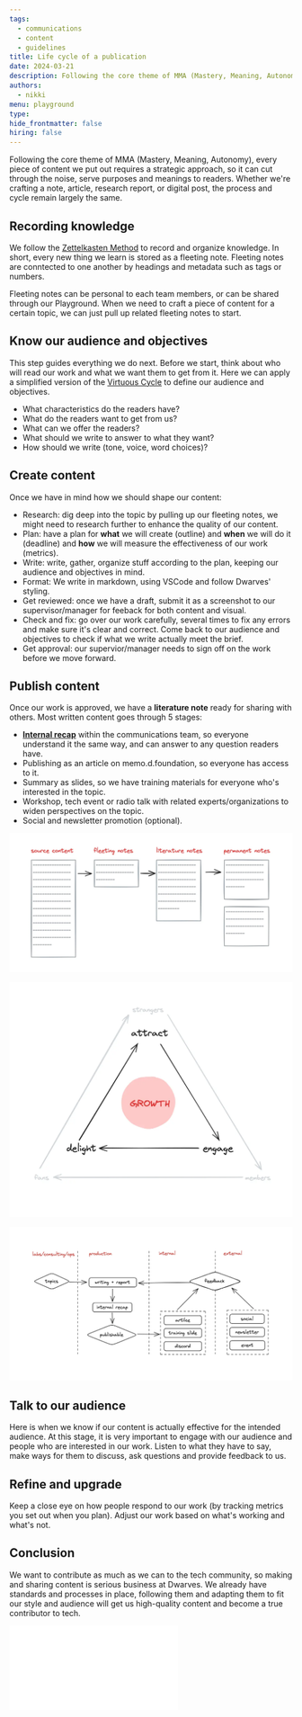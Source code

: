 ```yaml
---
tags:
  - communications
  - content
  - guidelines
title: Life cycle of a publication
date: 2024-03-21
description: Following the core theme of MMA (Mastery, Meaning, Autonomy), every piece of content we put out requires a strategic approach, so it can cut through the noise, serve purposes and meanings to readers. Whether we're crafting a note, article, research report, or digital post, the process and cycle remain largely the same...
authors:
  - nikki
menu: playground
type: 
hide_frontmatter: false
hiring: false
---
```


Following the core theme of MMA (Mastery, Meaning, Autonomy), every piece of content we put out requires a strategic approach, so it can cut through the noise, serve purposes and meanings to readers. 
Whether we're crafting a note, article, research report, or digital post, the process and cycle remain largely the same.


## Recording knowledge
We follow the [Zettelkasten Method](https://www.google.com/url?sa=t&rct=j&q=&esrc=s&source=web&cd=&cad=rja&uact=8&ved=2ahUKEwjd1sqOxYSFAxWJma8BHS9-CmoQFnoECBAQAQ&url=https%3A%2F%2Fzettelkasten.de%2Foverview%2F&usg=AOvVaw3FPgOjz3YA4-_7PSvM22et&opi=89978449) to record and organize knowledge. In short, every new thing we learn is stored as a fleeting note. Fleeting notes are conntected to one another by headings and metadata such as tags or numbers.

Fleeting notes can be personal to each team members, or can be shared through our Playground. When we need to craft a piece of content for a certain topic, we can just pull up related fleeting notes to start.


## Know our audience and objectives
This step guides everything we do next. Before we start, think about who will read our work and what we want them to get from it. Here we can apply a simplified version of the [Virtuous Cycle](https://fourweekmba.com/virtuous-cycle/) to define our audience and objectives.
- What characteristics do the readers have?
- What do the readers want to get from us?
- What can we offer the readers?
- What should we write to answer to what they want?
- How should we write (tone, voice, word choices)?

## Create content
Once we have in mind how we should shape our content:
- Research: dig deep into the topic by pulling up our fleeting notes, we might need to research further to enhance the quality of our content.
- Plan: have a plan for **what** we will create (outline) and **when** we will do it (deadline) and **how** we will measure the effectiveness of our work (metrics).
- Write: write, gather, organize stuff according to the plan, keeping our audience and objectives in mind.
- Format: We write in markdown, using VSCode and follow Dwarves' styling.
- Get reviewed: once we have a draft, submit it as a screenshot to our supervisor/manager for feeback for both content and visual.
- Check and fix: go over our work carefully, several times to fix any errors and make sure it's clear and correct. Come back to our audience and objectives to check if what we write actually meet the brief.
- Get approval: our supervior/manager needs to sign off on the work before we move forward.

## Publish content
Once our work is approved, we have a **literature note** ready for sharing with others. Most written content goes through 5 stages:
- [**Internal recap**](how-to-recap-a-publication.md) within the communications team, so everyone understand it the same way, and can answer to any question readers have.
- Publishing as an article on memo.d.foundation, so everyone has access to it.
- Summary as slides, so we have training materials for everyone who's interested in the topic.
- Workshop, tech event or radio talk with related experts/organizations to widen perspectives on the topic.
- Social and newsletter promotion (optional).

![](assets/lifecycle-of-a-publication-20240329170011754.webp)

![](assets/lifecycle-of-a-publication-20240329170000789.webp)

![](assets/lifecycle-of-a-publication_pasted-image-20240404170305.webp)
## Talk to our audience
Here is when we know if our content is actually effective for the intended audience. At this stage, it is very important to engage with our audience and people who are interested in our work. Listen to what they have to say, make ways for them to discuss, ask questions and provide feedback to us.

## Refine and upgrade
Keep a close eye on how people respond to our work (by tracking metrics you set out when you plan). Adjust our work based on what's working and what's not.

## Conclusion
We want to contribute as much as we can to the tech community, so making and sharing content is serious business at Dwarves. 
We already have standards and processes in place, following them and adapting them to fit our style and audience will get us high-quality content and become a true contributor to tech.

![](assets/lifecycle-of-a-publication.pdf)